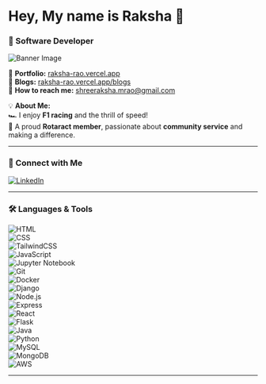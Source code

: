 # Hey, My name is Raksha 👋  
### 🚀 Software Developer  

![Banner Image](https://i.imgur.com/hRCprr3.jpeg)  

📌 **Portfolio:** [raksha-rao.vercel.app](https://raksha-rao.vercel.app/)  
📝 **Blogs:** [raksha-rao.vercel.app/blogs](https://raksha-rao.vercel.app/blogs)  
📧 **How to reach me:** shreeraksha.mrao@gmail.com  

💡 **About Me:**  
🏎️ I enjoy **F1 racing** and the thrill of speed!  
🤝 A proud **Rotaract member**, passionate about **community service** and making a difference.  

---

### 🔗 Connect with Me  
[![LinkedIn](https://img.shields.io/badge/LinkedIn-blue?style=for-the-badge&logo=linkedin)](https://www.linkedin.com/in/shreeraksha-mrao/)  

---

### 🛠️ Languages & Tools  
![HTML](https://img.shields.io/badge/HTML5-E34F26?style=for-the-badge&logo=html5&logoColor=white)  
![CSS](https://img.shields.io/badge/CSS3-1572B6?style=for-the-badge&logo=css3&logoColor=white)  
![TailwindCSS](https://img.shields.io/badge/Tailwind_CSS-38B2AC?style=for-the-badge&logo=tailwind-css&logoColor=white)  
![JavaScript](https://img.shields.io/badge/JavaScript-F7DF1E?style=for-the-badge&logo=javascript&logoColor=black)  
![Jupyter Notebook](https://img.shields.io/badge/Jupyter-F37626?style=for-the-badge&logo=Jupyter&logoColor=white)  
![Git](https://img.shields.io/badge/Git-F05032?style=for-the-badge&logo=git&logoColor=white)  
![Docker](https://img.shields.io/badge/Docker-2496ED?style=for-the-badge&logo=docker&logoColor=white)  
![Django](https://img.shields.io/badge/Django-092E20?style=for-the-badge&logo=django&logoColor=white)  
![Node.js](https://img.shields.io/badge/Node.js-43853D?style=for-the-badge&logo=node.js&logoColor=white)  
![Express](https://img.shields.io/badge/Express.js-404D59?style=for-the-badge&logo=express&logoColor=white)  
![React](https://img.shields.io/badge/React-20232A?style=for-the-badge&logo=react&logoColor=61DAFB)  
![Flask](https://img.shields.io/badge/Flask-000000?style=for-the-badge&logo=flask&logoColor=white)  
![Java](https://img.shields.io/badge/Java-ED8B00?style=for-the-badge&logo=java&logoColor=white)  
![Python](https://img.shields.io/badge/Python-3776AB?style=for-the-badge&logo=python&logoColor=white)  
![MySQL](https://img.shields.io/badge/MySQL-4479A1?style=for-the-badge&logo=mysql&logoColor=white)  
![MongoDB](https://img.shields.io/badge/MongoDB-4EA94B?style=for-the-badge&logo=mongodb&logoColor=white)  
![AWS](https://img.shields.io/badge/Amazon_AWS-232F3E?style=for-the-badge&logo=amazon-aws&logoColor=white)  

---


